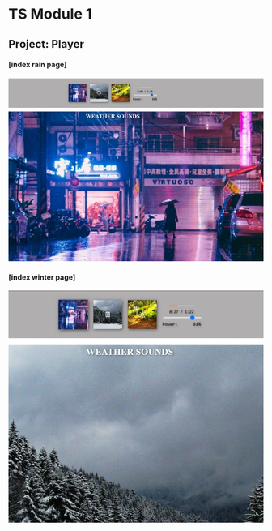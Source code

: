 # TS Module 1
## Project: Player

#### [index rain page]
![index](src/assets/img/index-rain.jpg)

#### [index winter page]
![index](src/assets/img/index-winter.jpg)